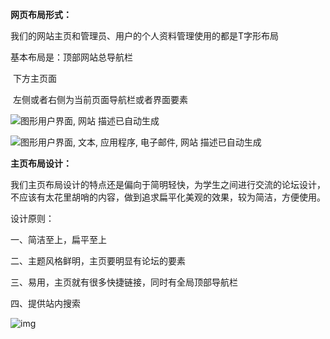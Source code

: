 **网页布局形式：**

我们的网站主页和管理员、用户的个人资料管理使用的都是T字形布局

基本布局是：顶部网站总导航栏

​      下方主页面

​      左侧或者右侧为当前页面导航栏或者界面要素

![图形用户界面, 网站  描述已自动生成](file:///C:/Users/11468/AppData/Local/Temp/msohtmlclip1/01/clip_image002.jpg)

![图形用户界面, 文本, 应用程序, 电子邮件, 网站  描述已自动生成](file:///C:/Users/11468/AppData/Local/Temp/msohtmlclip1/01/clip_image004.jpg)

**主页布局设计：**

我们主页布局设计的特点还是偏向于简明轻快，为学生之间进行交流的论坛设计，不应该有太花里胡哨的内容，做到追求扁平化美观的效果，较为简洁，方便使用。

设计原则：

一、简洁至上，扁平至上

二、主题风格鲜明，主页要明显有论坛的要素

三、易用，主页就有很多快捷链接，同时有全局顶部导航栏

四、提供站内搜索

![img](file:///C:/Users/11468/AppData/Local/Temp/msohtmlclip1/01/clip_image006.png)

 

 

 